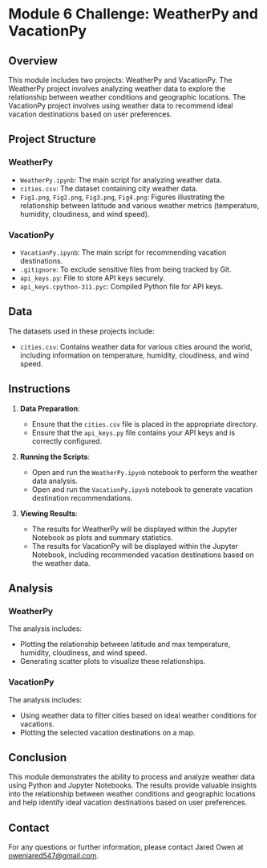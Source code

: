 # Module 6 Challenge: WeatherPy and VacationPy

## Overview

This module includes two projects: WeatherPy and VacationPy. The WeatherPy project involves analyzing weather data to explore the relationship between weather conditions and geographic locations. The VacationPy project involves using weather data to recommend ideal vacation destinations based on user preferences.

## Project Structure

### WeatherPy

- `WeatherPy.ipynb`: The main script for analyzing weather data.
- `cities.csv`: The dataset containing city weather data.
- `Fig1.png`, `Fig2.png`, `Fig3.png`, `Fig4.png`: Figures illustrating the relationship between latitude and various weather metrics (temperature, humidity, cloudiness, and wind speed).

### VacationPy

- `VacationPy.ipynb`: The main script for recommending vacation destinations.
- `.gitignore`: To exclude sensitive files from being tracked by Git.
- `api_keys.py`: File to store API keys securely.
- `api_keys.cpython-311.pyc`: Compiled Python file for API keys.

## Data

The datasets used in these projects include:
- `cities.csv`: Contains weather data for various cities around the world, including information on temperature, humidity, cloudiness, and wind speed.

## Instructions

1. **Data Preparation**:
   - Ensure that the `cities.csv` file is placed in the appropriate directory.
   - Ensure that the `api_keys.py` file contains your API keys and is correctly configured.

2. **Running the Scripts**:
   - Open and run the `WeatherPy.ipynb` notebook to perform the weather data analysis.
   - Open and run the `VacationPy.ipynb` notebook to generate vacation destination recommendations.

3. **Viewing Results**:
   - The results for WeatherPy will be displayed within the Jupyter Notebook as plots and summary statistics.
   - The results for VacationPy will be displayed within the Jupyter Notebook, including recommended vacation destinations based on the weather data.

## Analysis

### WeatherPy

The analysis includes:
- Plotting the relationship between latitude and max temperature, humidity, cloudiness, and wind speed.
- Generating scatter plots to visualize these relationships.

### VacationPy

The analysis includes:
- Using weather data to filter cities based on ideal weather conditions for vacations.
- Plotting the selected vacation destinations on a map.

## Conclusion

This module demonstrates the ability to process and analyze weather data using Python and Jupyter Notebooks. The results provide valuable insights into the relationship between weather conditions and geographic locations and help identify ideal vacation destinations based on user preferences.

## Contact

For any questions or further information, please contact Jared Owen at owenjared547@gmail.com.
